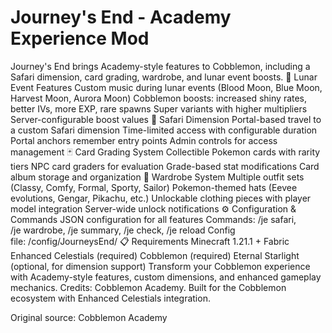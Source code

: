 # Journey's End - Academy Experience Mod
Journey's End brings Academy-style features to Cobblemon, including a Safari dimension, card grading, wardrobe, and lunar event boosts.
🌙 Lunar Event Features
Custom music during lunar events (Blood Moon, Blue Moon, Harvest Moon, Aurora Moon)
Cobblemon boosts: increased shiny rates, better IVs, more EXP, rare spawns
Super variants with higher multipliers
Server-configurable boost values
🎒 Safari Dimension
Portal-based travel to a custom Safari dimension
Time-limited access with configurable duration
Portal anchors remember entry points
Admin controls for access management
🃏 Card Grading System
Collectible Pokemon cards with rarity tiers
NPC card graders for evaluation
Grade-based stat modifications
Card album storage and organization
👕 Wardrobe System
Multiple outfit sets (Classy, Comfy, Formal, Sporty, Sailor)
Pokemon-themed hats (Eevee evolutions, Gengar, Pikachu, etc.)
Unlockable clothing pieces with player model integration
Server-wide unlock notifications
⚙️ Configuration & Commands
JSON configuration for all features
Commands: /je safari, /je wardrobe, /je summary, /je check, /je reload
Config file: /config/JourneysEnd/
📋 Requirements
Minecraft 1.21.1 + Fabric
Enhanced Celestials (required)
Cobblemon (required)
Eternal Starlight (optional, for dimension support)
Transform your Cobblemon experience with Academy-style features, custom dimensions, and enhanced gameplay mechanics.
Credits: Cobblemon Academy. Built for the Cobblemon ecosystem with Enhanced Celestials integration.

Original source: Cobblemon Academy

